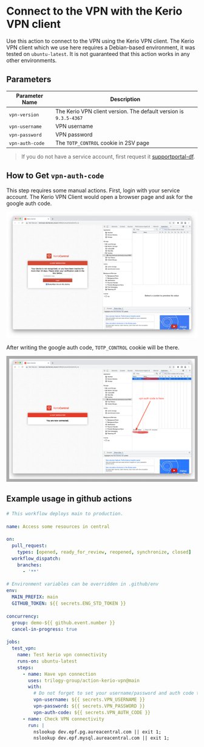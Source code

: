 # Connect to the VPN with the Kerio VPN client

Use this action to connect to the VPN using the Kerio VPN client. The Kerio VPN
client which we use here requires a Debian-based environment, it was tested on
`ubuntu-latest`. It is not guaranteed that this action works in any other
environments.

## Parameters

|Parameter Name|Description|
|-|-|
|`vpn-version`|The Kerio VPN client version. The default version is `9.3.5-4367`|
|`vpn-username`|VPN username|
|`vpn-password`|VPN password|
|`vpn-auth-code`|The `TOTP_CONTROL` cookie in 2SV page|

> If you do not have a service account, first request it
[supportportal-df](https://supportportal-df.atlassian.net/servicedesk/customer/portal/6/group/76/create/620).

## How to Get `vpn-auth-code`

This step requires some manual actions. First, login with your service account.
The Kerio VPN Client would open a browser page and ask for the google auth code.

![2SV page](assets/get_vpn_authcode_1.png)

After writing the google auth code, `TOTP_CONTROL` cookie will be there.

![TOTP_CONTROL](assets/get_vpn_authcode_2.png)

## Example usage in github actions

```yaml
# This workflow deploys main to production.

name: Access some resources in central

on:
  pull_request:
    types: [opened, ready_for_review, reopened, synchronize, closed]
  workflow_dispatch:
    branches:
      - '**'

# Environment variables can be overridden in .github/env
env:
  MAIN_PREFIX: main
  GITHUB_TOKEN: ${{ secrets.ENG_STD_TOKEN }}

concurrency:
  group: demo-${{ github.event.number }}
  cancel-in-progress: true

jobs:
  test_vpn:
    name: Test kerio vpn connectivity
    runs-on: ubuntu-latest
    steps:
      - name: Have vpn connection
        uses: trilogy-group/action-kerio-vpn@main
        with:
          # Do not forget to set your username/password and auth code to secrets
          vpn-username: ${{ secrets.VPN_USERNAME }}
          vpn-password: ${{ secrets.VPN_PASSWORD }}
          vpn-auth-code: ${{ secrets.VPN_AUTH_CODE }}
      - name: Check VPN connectivity
        run: |
          nslookup dev.epf.pg.aureacentral.com || exit 1;
          nslookup dev.epf.mysql.aureacentral.com || exit 1;
```